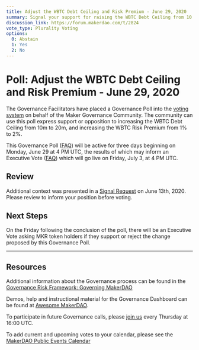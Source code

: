 ```yaml
---
title: Adjust the WBTC Debt Ceiling and Risk Premium - June 29, 2020
summary: Signal your support for raising the WBTC Debt Ceiling from 10 to 20 million and the WBTC Risk Premium from 1% to 2%.
discussion_link: https://forum.makerdao.com/t/2824
vote_type: Plurality Voting
options:
  0: Abstain
  1: Yes
  2: No
---
```


# Poll: Adjust the WBTC Debt Ceiling and Risk Premium - June 29, 2020

The Governance Facilitators have placed a Governance Poll into the [voting system](https://vote.makerdao.com/polling) on behalf of the Maker Governance Community. The community can use this poll express support or opposition to increasing the WBTC Debt Ceiling from 10m to 20m, and increasing the WBTC Risk Premium from 1% to 2%.

This Governance Poll ([FAQ](https://community-development.makerdao.com/governance/governance#is-there-more-than-one-type-of-vote)) will be active for three days beginning on Monday, June 29 at 4 PM UTC, the results of which may inform an Executive Vote ([FAQ](https://community-development.makerdao.com/governance/governance#what-is-continuous-approval-voting)) which will go live on Friday, July 3, at 4 PM UTC.

## Review

Additional context was presented in a [Signal Request](https://forum.makerdao.com/t/2824) on June 13th, 2020. Please review to inform your position before voting.

## Next Steps

On the Friday following the conclusion of the poll, there will be an Executive Vote asking MKR token holders if they support or reject the change proposed by this Governance Poll.

---

## Resources

Additional information about the Governance process can be found in the [Governance Risk Framework: Governing MakerDAO](https://community-development.makerdao.com/governance/governance-risk-framework)

Demos, help and instructional material for the Governance Dashboard can be found at [Awesome MakerDAO](https://awesome.makerdao.com/#voting).

To participate in future Governance calls, please [join us](https://community-development.makerdao.com/governance/governance-and-risk-meetings) every Thursday at 16:00 UTC.

To add current and upcoming votes to your calendar, please see the [MakerDAO Public Events Calendar](https://calendar.google.com/calendar/embed?src=makerdao.com_3efhm2ghipksegl009ktniomdk%40group.calendar.google.com&ctz=America%2FLos_Angeles)
